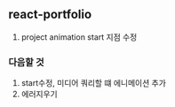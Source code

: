 ## react-portfolio

1. project animation start 지점 수정

### 다음할 것

1. start수정, 미디어 쿼리할 떄 에니메이션 추가
2. 에러지우기
